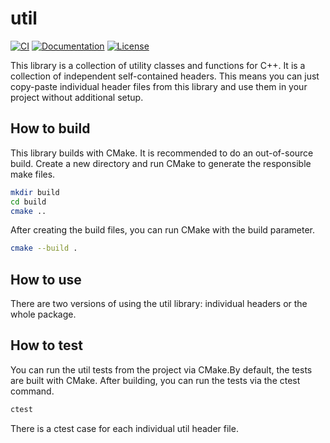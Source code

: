 # util

[![CI](https://github.com/mostsignificant/util/actions/workflows/cmake.yml/badge.svg)](https://github.com/mostsignificant/util/actions/workflows/cmake.yml)
[![Documentation](http://readthedocs.org/projects/mostsignificantutil/badge/?version=latest)](https://mostsignificantutil.readthedocs.io/en/latest/?badge=latest)
[![License](https://img.shields.io/badge/license-MIT-blue.svg)](https://raw.githubusercontent.com/mostsignificant/util/master/LICENSE.MIT)

This library is a collection of utility classes and functions for C++. It is a collection of independent self-contained 
headers. This means you can just copy-paste individual header files from this library and use them in your project 
without additional setup.

## How to build

This library builds with CMake. It is recommended to do an out-of-source build. Create a new directory and run CMake to 
generate the responsible make files.

```sh
mkdir build
cd build
cmake ..
```

After creating the build files, you can run CMake with the build parameter.

```sh
cmake --build .
```

## How to use

There are two versions of using the util library: individual headers or the whole package.

## How to test

You can run the util tests from the project via CMake.By default, the tests are built with CMake. After building, you 
can run the tests via the ctest command.

```sh
ctest
```

There is a ctest case for each individual util header file.
